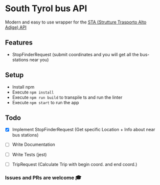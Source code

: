 # South Tyrol bus API
Modern and easy to use wrapper for the [STA (Strutture Trasporto Alto Adige) API](https://data.civis.bz.it/de/dataset/southtyrolean-public-transport)

## Features
 * StopFinderRequest (submit coordinates and you will get all the bus-stations near you)
 
 
## Setup
 * Install npm
 * Execute `npm install`
 * Execute `npm run build` to transpile ts and run the linter
 * Execute `npm start` to run the app


## Todo
 * [x] Implement StopFinderRequest (Get specific Location + Info about near bus stations)
 * [ ] Write Documentation
 * [ ] Write Tests (jest)
 * [ ] TripRequest (Calculate Trip with begin coord. and end coord.)


### Issues and PRs are welcome 🎓
